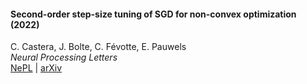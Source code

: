 #### Second-order step-size tuning of SGD for non-convex optimization (2022)

C. Castera, J. Bolte, C. Févotte, E. Pauwels  
_Neural Processing Letters_  
[NePL](https://link.springer.com/article/10.1007/s11063-021-10705-5) \| [arXiv](https://arxiv.org/abs/2103.03570)